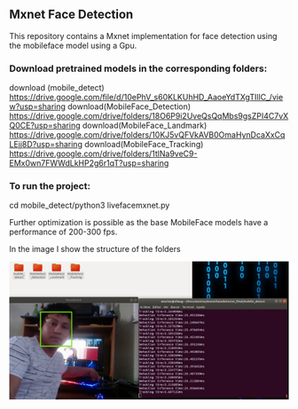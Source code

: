 ## Mxnet Face Detection

This repository contains a Mxnet implementation for face detection using the mobileface model using a Gpu.
### Download pretrained models in the corresponding folders:
download (mobile_detect) https://drive.google.com/file/d/10ePhV_s60KLKUhHD_AaoeYdTXgTIllC_/view?usp=sharing
download(MobileFace_Detection) https://drive.google.com/drive/folders/18O6P9i2UveQsQqMbs9gsZPI4C7vXQ0CE?usp=sharing
download(MobileFace_Landmark) https://drive.google.com/drive/folders/10KJ5vQFVkAVB0OmaHynDcaXxCqLEjj8D?usp=sharing
download(MobileFace_Tracking) https://drive.google.com/drive/folders/1tlNa9veC9-EMx0wn7FWWdLkHP2g6r1qT?usp=sharing
### To run the project:

cd mobile_detect/python3 livefacemxnet.py


Further optimization is possible as the base MobileFace models have a performance of 200-300 fps.

In the image I show the structure of the folders

![Screenshot](cap.png)
